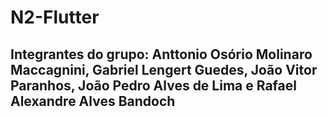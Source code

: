 # N2-Flutter
## Integrantes do grupo: Anttonio Osório Molinaro Maccagnini, Gabriel Lengert Guedes, João Vitor Paranhos, João Pedro Alves de Lima e Rafael Alexandre Alves Bandoch
